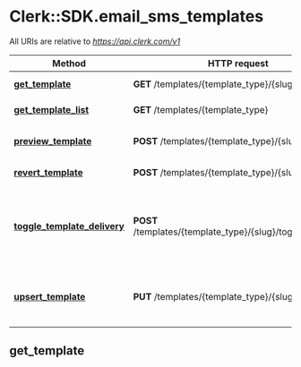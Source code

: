 # Clerk::SDK.email_sms_templates

All URIs are relative to *https://api.clerk.com/v1*

| Method | HTTP request | Description |
| ------ | ------------ | ----------- |
| [**get_template**](EmailSMSTemplatesApi.md#get_template) | **GET** /templates/{template_type}/{slug} | Retrieve a template |
| [**get_template_list**](EmailSMSTemplatesApi.md#get_template_list) | **GET** /templates/{template_type} | List all templates |
| [**preview_template**](EmailSMSTemplatesApi.md#preview_template) | **POST** /templates/{template_type}/{slug}/preview | Preview changes to a template |
| [**revert_template**](EmailSMSTemplatesApi.md#revert_template) | **POST** /templates/{template_type}/{slug}/revert | Revert a template |
| [**toggle_template_delivery**](EmailSMSTemplatesApi.md#toggle_template_delivery) | **POST** /templates/{template_type}/{slug}/toggle_delivery | Toggle the delivery by Clerk for a template of a given type and slug |
| [**upsert_template**](EmailSMSTemplatesApi.md#upsert_template) | **PUT** /templates/{template_type}/{slug} | Update a template for a given type and slug |


## get_template

> <Template> get_template(template_type, slug)

Retrieve a template

Returns the details of a template

### Examples

```ruby
require 'time'
require 'clerk'

## Setup
Clerk.configure do |config|
  config.secret_key = 'sk_test_xxxxxxxxx'
end

template_type = 'email' # String | The type of templates to retrieve (email or SMS)
slug = 'slug_example' # String | The slug (i.e. machine-friendly name) of the template to retrieve

begin
  # Retrieve a template
  result = Clerk::SDK.email_sms_templates.get_template(template_type, slug)
  p result
rescue ClerkHttpClient::ApiError => e
  puts "Error when calling Clerk::SDK.email_sms_templates->get_template: #{e}"
end
```

#### Using the `get_template_with_http_info variant

This returns an Array which contains the response data, status code and headers.

> <Array(<Template>, Integer, Hash)> get_template_with_http_info(template_type, slug)

```ruby
begin
  # Retrieve a template
  data, status_code, headers = Clerk::SDK.email_sms_templates.get_template_with_http_info(template_type, slug)
  p status_code # => 2xx
  p headers # => { ... }
  p data # => <Template>
rescue ClerkHttpClient::ApiError => e
  puts "Error when calling Clerk::SDK.email_sms_templates->get_template_with_http_info: #{e}"
end
```

### Parameters

| Name | Type | Description | Notes |
| ---- | ---- | ----------- | ----- |
| **template_type** | **String** | The type of templates to retrieve (email or SMS) |  |
| **slug** | **String** | The slug (i.e. machine-friendly name) of the template to retrieve |  |

### Return type

[**Template**](Template.md)

### Authorization

[bearerAuth](../README.md#bearerAuth)

### HTTP request headers

- **Content-Type**: Not defined
- **Accept**: application/json


## get_template_list

> <Array<Template>> get_template_list(template_type)

List all templates

Returns a list of all templates. The templates are returned sorted by position.

### Examples

```ruby
require 'time'
require 'clerk'

## Setup
Clerk.configure do |config|
  config.secret_key = 'sk_test_xxxxxxxxx'
end

template_type = 'email' # String | The type of templates to list (email or SMS)

begin
  # List all templates
  result = Clerk::SDK.email_sms_templates.get_template_list(template_type)
  p result
rescue ClerkHttpClient::ApiError => e
  puts "Error when calling Clerk::SDK.email_sms_templates->get_template_list: #{e}"
end
```

#### Using the `get_template_list_with_http_info variant

This returns an Array which contains the response data, status code and headers.

> <Array(<Array<Template>>, Integer, Hash)> get_template_list_with_http_info(template_type)

```ruby
begin
  # List all templates
  data, status_code, headers = Clerk::SDK.email_sms_templates.get_template_list_with_http_info(template_type)
  p status_code # => 2xx
  p headers # => { ... }
  p data # => <Array<Template>>
rescue ClerkHttpClient::ApiError => e
  puts "Error when calling Clerk::SDK.email_sms_templates->get_template_list_with_http_info: #{e}"
end
```

### Parameters

| Name | Type | Description | Notes |
| ---- | ---- | ----------- | ----- |
| **template_type** | **String** | The type of templates to list (email or SMS) |  |

### Return type

[**Array&lt;Template&gt;**](Template.md)

### Authorization

[bearerAuth](../README.md#bearerAuth)

### HTTP request headers

- **Content-Type**: Not defined
- **Accept**: application/json


## preview_template

> Object preview_template(template_type, slug, opts)

Preview changes to a template

Returns a preview of a template for a given template_type, slug and body

### Examples

```ruby
require 'time'
require 'clerk'

## Setup
Clerk.configure do |config|
  config.secret_key = 'sk_test_xxxxxxxxx'
end

template_type = 'template_type_example' # String | The type of template to preview
slug = 'slug_example' # String | The slug of the template to preview
opts = {
  preview_template_request: ClerkHttpClient::PreviewTemplateRequest.new # PreviewTemplateRequest | Required parameters
}

begin
  # Preview changes to a template
  result = Clerk::SDK.email_sms_templates.preview_template(template_type, slug, opts)
  p result
rescue ClerkHttpClient::ApiError => e
  puts "Error when calling Clerk::SDK.email_sms_templates->preview_template: #{e}"
end
```

#### Using the `preview_template_with_http_info variant

This returns an Array which contains the response data, status code and headers.

> <Array(Object, Integer, Hash)> preview_template_with_http_info(template_type, slug, opts)

```ruby
begin
  # Preview changes to a template
  data, status_code, headers = Clerk::SDK.email_sms_templates.preview_template_with_http_info(template_type, slug, opts)
  p status_code # => 2xx
  p headers # => { ... }
  p data # => Object
rescue ClerkHttpClient::ApiError => e
  puts "Error when calling Clerk::SDK.email_sms_templates->preview_template_with_http_info: #{e}"
end
```

### Parameters

| Name | Type | Description | Notes |
| ---- | ---- | ----------- | ----- |
| **template_type** | **String** | The type of template to preview |  |
| **slug** | **String** | The slug of the template to preview |  |
| **preview_template_request** | [**PreviewTemplateRequest**](PreviewTemplateRequest.md) | Required parameters | [optional] |

### Return type

**Object**

### Authorization

[bearerAuth](../README.md#bearerAuth)

### HTTP request headers

- **Content-Type**: application/json
- **Accept**: application/json


## revert_template

> <Template> revert_template(template_type, slug)

Revert a template

Reverts an updated template to its default state

### Examples

```ruby
require 'time'
require 'clerk'

## Setup
Clerk.configure do |config|
  config.secret_key = 'sk_test_xxxxxxxxx'
end

template_type = 'email' # String | The type of template to revert
slug = 'slug_example' # String | The slug of the template to revert

begin
  # Revert a template
  result = Clerk::SDK.email_sms_templates.revert_template(template_type, slug)
  p result
rescue ClerkHttpClient::ApiError => e
  puts "Error when calling Clerk::SDK.email_sms_templates->revert_template: #{e}"
end
```

#### Using the `revert_template_with_http_info variant

This returns an Array which contains the response data, status code and headers.

> <Array(<Template>, Integer, Hash)> revert_template_with_http_info(template_type, slug)

```ruby
begin
  # Revert a template
  data, status_code, headers = Clerk::SDK.email_sms_templates.revert_template_with_http_info(template_type, slug)
  p status_code # => 2xx
  p headers # => { ... }
  p data # => <Template>
rescue ClerkHttpClient::ApiError => e
  puts "Error when calling Clerk::SDK.email_sms_templates->revert_template_with_http_info: #{e}"
end
```

### Parameters

| Name | Type | Description | Notes |
| ---- | ---- | ----------- | ----- |
| **template_type** | **String** | The type of template to revert |  |
| **slug** | **String** | The slug of the template to revert |  |

### Return type

[**Template**](Template.md)

### Authorization

[bearerAuth](../README.md#bearerAuth)

### HTTP request headers

- **Content-Type**: Not defined
- **Accept**: application/json


## toggle_template_delivery

> <Template> toggle_template_delivery(template_type, slug, opts)

Toggle the delivery by Clerk for a template of a given type and slug

Toggles the delivery by Clerk for a template of a given type and slug. If disabled, Clerk will not deliver the resulting email or SMS. The app developer will need to listen to the `email.created` or `sms.created` webhooks in order to handle delivery themselves.

### Examples

```ruby
require 'time'
require 'clerk'

## Setup
Clerk.configure do |config|
  config.secret_key = 'sk_test_xxxxxxxxx'
end

template_type = 'email' # String | The type of template to toggle delivery for
slug = 'slug_example' # String | The slug of the template for which to toggle delivery
opts = {
  toggle_template_delivery_request: ClerkHttpClient::ToggleTemplateDeliveryRequest.new # ToggleTemplateDeliveryRequest | 
}

begin
  # Toggle the delivery by Clerk for a template of a given type and slug
  result = Clerk::SDK.email_sms_templates.toggle_template_delivery(template_type, slug, opts)
  p result
rescue ClerkHttpClient::ApiError => e
  puts "Error when calling Clerk::SDK.email_sms_templates->toggle_template_delivery: #{e}"
end
```

#### Using the `toggle_template_delivery_with_http_info variant

This returns an Array which contains the response data, status code and headers.

> <Array(<Template>, Integer, Hash)> toggle_template_delivery_with_http_info(template_type, slug, opts)

```ruby
begin
  # Toggle the delivery by Clerk for a template of a given type and slug
  data, status_code, headers = Clerk::SDK.email_sms_templates.toggle_template_delivery_with_http_info(template_type, slug, opts)
  p status_code # => 2xx
  p headers # => { ... }
  p data # => <Template>
rescue ClerkHttpClient::ApiError => e
  puts "Error when calling Clerk::SDK.email_sms_templates->toggle_template_delivery_with_http_info: #{e}"
end
```

### Parameters

| Name | Type | Description | Notes |
| ---- | ---- | ----------- | ----- |
| **template_type** | **String** | The type of template to toggle delivery for |  |
| **slug** | **String** | The slug of the template for which to toggle delivery |  |
| **toggle_template_delivery_request** | [**ToggleTemplateDeliveryRequest**](ToggleTemplateDeliveryRequest.md) |  | [optional] |

### Return type

[**Template**](Template.md)

### Authorization

[bearerAuth](../README.md#bearerAuth)

### HTTP request headers

- **Content-Type**: application/json
- **Accept**: application/json


## upsert_template

> <Template> upsert_template(template_type, slug, opts)

Update a template for a given type and slug

Updates the existing template of the given type and slug

### Examples

```ruby
require 'time'
require 'clerk'

## Setup
Clerk.configure do |config|
  config.secret_key = 'sk_test_xxxxxxxxx'
end

template_type = 'email' # String | The type of template to update
slug = 'slug_example' # String | The slug of the template to update
opts = {
  upsert_template_request: ClerkHttpClient::UpsertTemplateRequest.new # UpsertTemplateRequest | 
}

begin
  # Update a template for a given type and slug
  result = Clerk::SDK.email_sms_templates.upsert_template(template_type, slug, opts)
  p result
rescue ClerkHttpClient::ApiError => e
  puts "Error when calling Clerk::SDK.email_sms_templates->upsert_template: #{e}"
end
```

#### Using the `upsert_template_with_http_info variant

This returns an Array which contains the response data, status code and headers.

> <Array(<Template>, Integer, Hash)> upsert_template_with_http_info(template_type, slug, opts)

```ruby
begin
  # Update a template for a given type and slug
  data, status_code, headers = Clerk::SDK.email_sms_templates.upsert_template_with_http_info(template_type, slug, opts)
  p status_code # => 2xx
  p headers # => { ... }
  p data # => <Template>
rescue ClerkHttpClient::ApiError => e
  puts "Error when calling Clerk::SDK.email_sms_templates->upsert_template_with_http_info: #{e}"
end
```

### Parameters

| Name | Type | Description | Notes |
| ---- | ---- | ----------- | ----- |
| **template_type** | **String** | The type of template to update |  |
| **slug** | **String** | The slug of the template to update |  |
| **upsert_template_request** | [**UpsertTemplateRequest**](UpsertTemplateRequest.md) |  | [optional] |

### Return type

[**Template**](Template.md)

### Authorization

[bearerAuth](../README.md#bearerAuth)

### HTTP request headers

- **Content-Type**: application/json
- **Accept**: application/json

